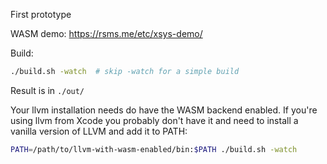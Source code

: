 First prototype

WASM demo: <https://rsms.me/etc/xsys-demo/>

Build:

```sh
./build.sh -watch  # skip -watch for a simple build
```

Result is in `./out/`

Your llvm installation needs do have the WASM backend enabled.
If you're using llvm from Xcode you probably don't have it and
need to install a vanilla version of LLVM and add it to PATH:

```sh
PATH=/path/to/llvm-with-wasm-enabled/bin:$PATH ./build.sh -watch
```
